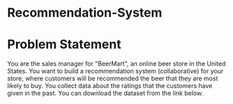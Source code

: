 # Recommendation-System

# Problem Statement
You are the sales manager for "BeerMart", an online beer store in the United States. You want to build a recommendation system (collaborative) for your store, where customers will be recommended the beer that they are most likely to buy. You collect data about the ratings that the customers have given in the past. You can download the dataset from the link below.
